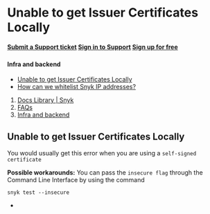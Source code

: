 # Unable to get Issuer Certificates Locally

####  [Submit a Support ticket](https://support.snyk.io/hc/en-us/requests/new) [Sign in to Support](https://support.snyk.io/hc/en-us/signin) [Sign up for free](https://snyk.io/login?cta=sign-up&loc=nav&page=support_docs_page)

###  [ ]() <a id="category-name"></a>

#### Infra and backend

* [ Unable to get Issuer Certificates Locally](/hc/en-us/articles/360002618657-Unable-to-get-Issuer-Certificates-Locally)
* [ How can we whitelist Snyk IP addresses?](/hc/en-us/articles/360002153077-How-can-we-whitelist-Snyk-IP-addresses-)

1.  [Docs Library \| Snyk](/hc/en-us)
2.  [FAQs](/hc/en-us/categories/360000116697-FAQs)
3.  [Infra and backend](/hc/en-us/sections/360000622757-Infra-and-backend)

##  Unable to get Issuer Certificates Locally

You would usually get this error when you are using a `self-signed certificate`  
  
 **Possible workarounds:** You can pass the `insecure flag` through the Command Line Interface by using the command

 `snyk test --insecure`

* 
